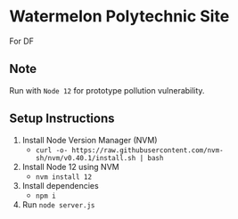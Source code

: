 # Watermelon Polytechnic Site

For DF

## Note

Run with `Node 12` for prototype pollution vulnerability.

## Setup Instructions

1. Install Node Version Manager (NVM)
    - `curl -o- https://raw.githubusercontent.com/nvm-sh/nvm/v0.40.1/install.sh | bash`
2. Install Node 12 using NVM
    - `nvm install 12`
3. Install dependencies
    - `npm i`
4. Run `node server.js`
